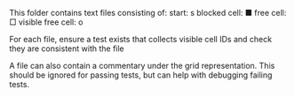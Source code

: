  
This folder contains text files consisting of:
    start:                 s
    blocked cell:          ■
    free cell:             □
    visible free cell:     o




For each file, ensure a test exists that collects visible cell IDs and check they are consistent with the file

A file can also contain a commentary under the grid representation. This should be ignored for passing tests,
but can help with debugging failing tests.